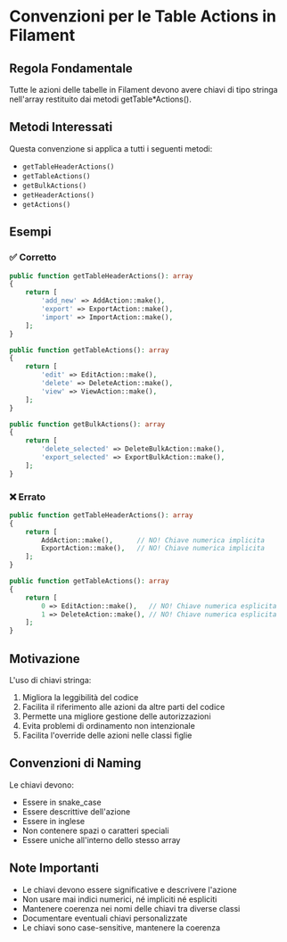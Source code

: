 # Convenzioni per le Table Actions in Filament

## Regola Fondamentale
Tutte le azioni delle tabelle in Filament devono avere chiavi di tipo stringa nell'array restituito dai metodi getTable*Actions().

## Metodi Interessati
Questa convenzione si applica a tutti i seguenti metodi:
- `getTableHeaderActions()`
- `getTableActions()`
- `getBulkActions()`
- `getHeaderActions()`
- `getActions()`

## Esempi

### ✅ Corretto
```php
public function getTableHeaderActions(): array
{
    return [
        'add_new' => AddAction::make(),
        'export' => ExportAction::make(),
        'import' => ImportAction::make(),
    ];
}

public function getTableActions(): array
{
    return [
        'edit' => EditAction::make(),
        'delete' => DeleteAction::make(),
        'view' => ViewAction::make(),
    ];
}

public function getBulkActions(): array
{
    return [
        'delete_selected' => DeleteBulkAction::make(),
        'export_selected' => ExportBulkAction::make(),
    ];
}
```

### ❌ Errato
```php
public function getTableHeaderActions(): array
{
    return [
        AddAction::make(),      // NO! Chiave numerica implicita
        ExportAction::make(),   // NO! Chiave numerica implicita
    ];
}

public function getTableActions(): array
{
    return [
        0 => EditAction::make(),   // NO! Chiave numerica esplicita
        1 => DeleteAction::make(), // NO! Chiave numerica esplicita
    ];
}
```

## Motivazione
L'uso di chiavi stringa:
1. Migliora la leggibilità del codice
2. Facilita il riferimento alle azioni da altre parti del codice
3. Permette una migliore gestione delle autorizzazioni
4. Evita problemi di ordinamento non intenzionale
5. Facilita l'override delle azioni nelle classi figlie

## Convenzioni di Naming
Le chiavi devono:
- Essere in snake_case
- Essere descrittive dell'azione
- Essere in inglese
- Non contenere spazi o caratteri speciali
- Essere uniche all'interno dello stesso array

## Note Importanti
- Le chiavi devono essere significative e descrivere l'azione
- Non usare mai indici numerici, né impliciti né espliciti
- Mantenere coerenza nei nomi delle chiavi tra diverse classi
- Documentare eventuali chiavi personalizzate
- Le chiavi sono case-sensitive, mantenere la coerenza
